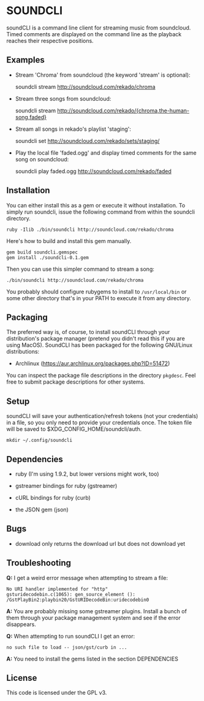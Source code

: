 # SOUNDCLI

soundCLI is a command line client for streaming music from soundcloud. Timed
comments are displayed on the command line as the playback reaches their
respective positions.

## Examples

- Stream 'Chroma' from soundcloud (the keyword 'stream' is optional):


    soundcli stream http://soundcloud.com/rekado/chroma


- Stream three songs from soundcloud:


    soundcli stream http://soundcloud.com/rekado/{chroma,the-human-song,faded}


- Stream all songs in rekado's playlist 'staging':


    soundcli set http://soundcloud.com/rekado/sets/staging/


- Play the local file 'faded.ogg' and display timed comments for the same song
  on soundcloud:


    soundcli play faded.ogg http://soundcloud.com/rekado/faded


## Installation

You can either install this as a gem or execute it without installation. To
simply run soundcli, issue the following command from within the soundcli
directory.

    ruby -Ilib ./bin/soundcli http://soundcloud.com/rekado/chroma

Here's how to build and install this gem manually.

    gem build soundcli.gemspec
    gem install ./soundcli-0.1.gem

Then you can use this simpler command to stream a song:

    ./bin/soundcli http://soundcloud.com/rekado/chroma

You probably should configure rubygems to install to `/usr/local/bin` or some
other directory that's in your PATH to execute it from any directory.


## Packaging

The preferred way is, of course, to install soundCLI through your
distribution's package manager (pretend you didn't read this if you are using
MacOS). SoundCLI has been packaged for the following GNU/Linux distributions:

- Archlinux (https://aur.archlinux.org/packages.php?ID=51472)

You can inspect the package file descriptions in the directory `pkgdesc`.
Feel free to submit package descriptions for other systems.



## Setup

soundCLI will save your authentication/refresh tokens (not your credentials)
in a file, so you only need to provide your credentials once. The token file
will be saved to $XDG_CONFIG_HOME/soundcli/auth.

    mkdir ~/.config/soundcli


## Dependencies

- ruby (I'm using 1.9.2, but lower versions might work, too)

- gstreamer bindings for ruby (gstreamer)

- cURL bindings for ruby (curb)

- the JSON gem (json)


## Bugs

- download only returns the download url but does not download yet


## Troubleshooting

  **Q:** I get a weird error message when attempting to stream a file:

    No URI handler implemented for "http"
    gsturidecodebin.c(1065): gen_source_element (): /GstPlayBin2:playbin20/GstURIDecodeBin:uridecodebin0

  **A:** You are probably missing some gstreamer plugins. Install a bunch of them through your package management system and see if the error disappears.

  **Q:** When attempting to run soundCLI I get an error:

    no such file to load -- json/gst/curb in ...

  **A:** You need to install the gems listed in the section DEPENDENCIES


## License

This code is licensed under the GPL v3.
